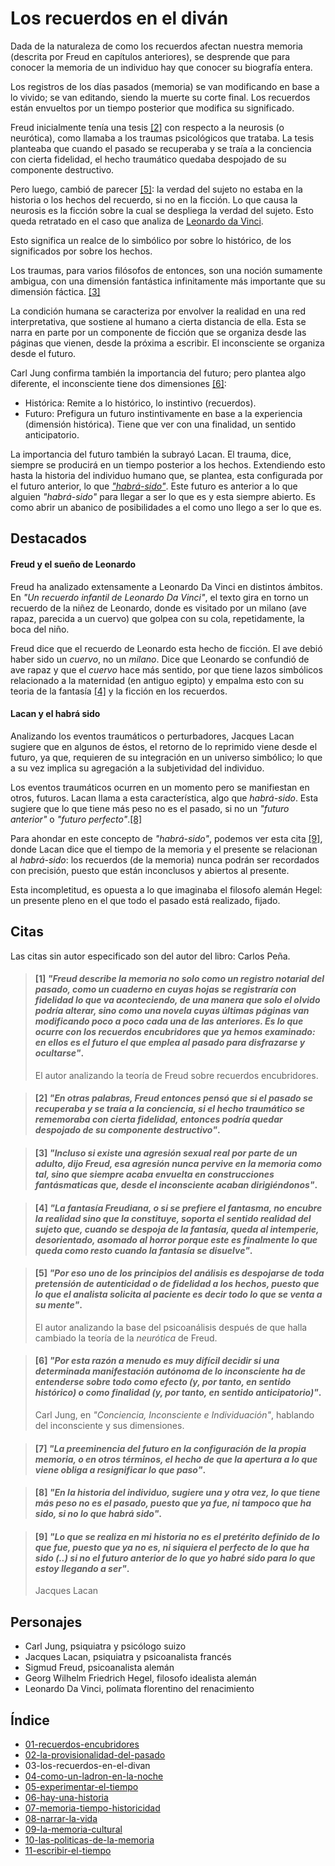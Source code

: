# Los recuerdos en el diván

Dada de la naturaleza de como los recuerdos afectan nuestra memoria (descrita por Freud en capítulos anteriores), se desprende que para conocer la memoria de un individuo hay que conocer su biografía entera.

Los registros de los días pasados (memoria) se van modificando en base a lo vivido; se van editando, siendo la muerte su corte final. Los recuerdos están envueltos por un tiempo posterior que modifica su significado.

Freud inicialmente tenía una tesis [\[2\]](#2-en-otras-palabras-freud-entonces-pensó-que-si-el-pasado-se-recuperaba-y-se-traía-a-la-conciencia-si-el-hecho-traumático-se-rememoraba-con-cierta-fidelidad-entonces-podría-quedar-despojado-de-su-componente-destructivo) con respecto a la neurosis (o neurótica), como llamaba a los traumas psicológicos que trataba. La tesis planteaba que cuando el pasado se recuperaba y se traía a la conciencia con cierta fidelidad, el hecho traumático quedaba despojado de su componente destructivo.

Pero luego, cambió de parecer [\[5\]](#5-por-eso-uno-de-los-principios-del-análisis-es-despojarse-de-toda-pretensión-de-autenticidad-o-de-fidelidad-a-los-hechos-puesto-que-lo-que-el-analista-solicita-al-paciente-es-decir-todo-lo-que-se-venta-a-su-mente): la verdad del sujeto no estaba en la historia o los hechos del recuerdo, si no en la ficción. Lo que causa la neurosis es la ficción sobre la cual se despliega la verdad del sujeto. Esto queda retratado en el caso que analiza de [Leonardo da Vinci](#freud-y-el-sue%c3%b1o-de-leonardo).

Esto significa un realce de lo simbólico por sobre lo histórico, de los significados por sobre los hechos.

Los traumas, para varios filósofos de entonces, son una noción sumamente ambigua, con una dimensión fantástica infinitamente más importante que su dimensión fáctica. [\[3\]](#3-incluso-si-existe-una-agresión-sexual-real-por-parte-de-un-adulto-dijo-freud-esa-agresión-nunca-pervive-en-la-memoria-como-tal-sino-que-siempre-aacba-envuelta-en-construcciones-fantásmaticas-que-desde-el-inconsciente-acaba-dirigiéndonos)

La condición humana se caracteriza por envolver la realidad en una red interpretativa, que sostiene al humano a cierta distancia de ella. Esta se narra en parte por un componente de ficción que se organiza desde las páginas que vienen, desde la próxima a escribir. El inconsciente se organiza desde el futuro.

Carl Jung confirma también la importancia del futuro; pero plantea algo diferente, el inconsciente tiene dos dimensiones [\[6\]](#6-por-esta-razón-a-menudo-es-muy-difícil-decidir-si-una-determinada-manifestación-autónoma-de-lo-inconsciente-ha-de-entenderse-sobre-todo-como-efecto-y-por-tanto-en-sentido-histórico-o-como-finalidad-y-por-tanto-en-sentido-anticipatorio):

- Histórica: Remite a lo histórico, lo instintivo (recuerdos).
- Futuro: Prefigura un futuro instintivamente en base a la experiencia (dimensión histórica). Tiene que ver con una finalidad, un sentido anticipatorio.

La importancia del futuro también la subrayó Lacan. El trauma, dice, siempre se producirá en un tiempo posterior a los hechos. Extendiendo esto hasta la historia del individuo humano que, se plantea, esta configurada por el futuro anterior, lo que [_"habrá-sido"_](#lacan-y-el-habr%c3%a1-sido). Este futuro es anterior a lo que alguien _"habrá-sido"_ para llegar a ser lo que es y esta siempre abierto. Es como abrir un abanico de posibilidades a el como uno llego a ser lo que es.

## Destacados

#### Freud y el sueño de Leonardo

Freud ha analizado extensamente a Leonardo Da Vinci en distintos ámbitos. En _"Un recuerdo infantil de Leonardo Da Vinci"_, el texto gira en torno un recuerdo de la niñez de Leonardo, donde es visitado por un milano (ave rapaz, parecida a un cuervo) que golpea con su cola, repetidamente, la boca del niño.

Freud dice que el recuerdo de Leonardo esta hecho de ficción. El ave debió haber sido un _cuervo_, no un _milano_. Dice que Leonardo se confundió de ave rapaz y que el _cuervo_ hace más sentido, por que tiene lazos simbólicos relacionado a la maternidad (en antiguo egipto) y empalma esto con su teoria de la fantasía [\[4\]](#4-la-fantasía-freudiana-o-si-se-prefiere-el-fantasma-no-encubre-la-realidad-sino-que-la-constituye-soporta-el-sentido-realidad-del-sujeto-que-cuando-se-despoja-de-la-fantasía-queda-a-al-intemperie-desorientado-asomado-al-horror-porque-este-es-finalmente-lo-que-queda-como-resto-cuando-la-fantasía-se-disuelve) y la ficción en los recuerdos.

<!--
Hay múltiples fundamentos, que hacen sentido con el estudio más amplio de Freud sobre Leonardo El problema es que en el recuerdo de Leonardo nunca hubo un buitre, si no un milano, que es otra ave rapaz.

la novela del neurótico -->

#### Lacan y el habrá sido

Analizando los eventos traumáticos o perturbadores, Jacques Lacan sugiere que en algunos de éstos, el retorno de lo reprimido viene desde el futuro, ya que, requieren de su integración en un universo simbólico; lo que a su vez implica su agregación a la subjetividad del individuo.

Los eventos traumáticos ocurren en un momento pero se manifiestan en otros, futuros. Lacan llama a esta característica, algo que _habrá-sido_. Esta sugiere que lo que tiene más peso no es el pasado, si no un _"futuro anterior"_ o _"futuro perfecto"_.[\[8\]](#8-en-la-historia-del-individuo-sugiere-una-y-otra-vez-lo-que-tiene-más-peso-no-es-el-pasado-puesto-que-ya-fue-ni-tampoco-que-ha-sido-si-no-lo-que-habrá-sido)

Para ahondar en este concepto de _"habrá-sido"_, podemos ver esta cita [\[9\]](#9-lo-que-se-realiza-en-mi-historia-no-es-el-pretérito-definido-de-lo-que-fue-puesto-que-ya-no-es-ni-siquiera-el-perfecto-de-lo-que-ha-sido--si-no-el-futuro-anterior-de-lo-que-yo-habré-sido-para-lo-que-estoy-llegando-a-ser), donde Lacan dice que el tiempo de la memoria y el presente se relacionan al _habrá-sido_: los recuerdos (de la memoria) nunca podrán ser recordados con precisión, puesto que están inconclusos y abiertos al presente.

Esta incompletitud, es opuesta a lo que imaginaba el filosofo alemán Hegel: un presente pleno en el que todo el pasado está realizado, fijado.

<!--
#### Freud y su neurótica

El avance de la teoría de la neurótica de Freud, termina en la base del psicoanálisis.
\[2\] - \[6\] -->

## Citas

Las citas sin autor especificado son del autor del libro: Carlos Peña.

<!-- p55 -->

> #### [1] *"Freud describe la memoria no solo como un registro notarial del pasado, como un cuaderno en cuyas hojas se registraría con fidelidad lo que va aconteciendo, de una manera que solo el olvido podría alterar, sino como una novela cuyas últimas páginas van modificando poco a poco cada una de las anteriores. Es lo que ocurre con los _recuerdos encubridores_ que ya hemos examinado: en ellos es el futuro el que emplea al pasado para disfrazarse y ocultarse"*.
>
> El autor analizando la teoría de Freud sobre recuerdos encubridores.

<!-- p56  -->

> #### [2] *"En otras palabras, Freud entonces pensó que si el pasado se recuperaba y se traía a la conciencia, si el hecho traumático se rememoraba con cierta fidelidad, entonces podría quedar despojado de su componente destructivo"*.
>
<!-- > El autor sobre la teoría inicial de Freud sobre los traumas.

<!-- p57.1 -->

<!-- > #### [3] *"La verdad del sujeto no estaba en lo histórico, sino en la ficción"*. -->

<!-- p57.2 -->

> #### [3] *"Incluso si existe una agresión sexual real por parte de un adulto, dijo Freud, esa agresión nunca pervive en la memoria como tal, sino que siempre acaba envuelta en construcciones fantásmaticas que, desde el inconsciente acaban dirigiéndonos"*.

<!-- p58 -->

> #### [4] *"La fantasía Freudiana, o si se prefiere el fantasma, no encubre la realidad sino que la constituye, soporta el sentido realidad del sujeto que, cuando se despoja de la fantasía, queda al intemperie, desorientado, asomado al horror porque este es finalmente lo que queda como resto cuando la fantasía se disuelve"*.

<!-- p59  -->

> #### [5] *"Por eso uno de los principios del análisis es despojarse de toda pretensión de autenticidad o de fidelidad a los hechos, puesto que lo que el analista solicita al paciente es decir todo lo que se venta a su mente"*.
>
> El autor analizando la base del psicoanálisis después de que halla cambiado la teoría de la _neurótica_ de Freud.

<!-- p60.1 -->

> #### [6] *"Por esta razón a menudo es muy difícil decidir si una determinada manifestación autónoma de lo inconsciente ha de entenderse sobre todo como efecto (y, por tanto, en sentido histórico) o como finalidad (y, por tanto, en sentido anticipatorio)"*.
>  
> Carl Jung, en *"Conciencia, Inconsciente e Individuación"*, hablando del inconsciente y sus dimensiones.

<!-- p60.2 -->

> #### [7] *"La preeminencia del futuro en la configuración de la propia memoria, o en otros términos, el hecho de que la apertura a lo que viene obliga a resignificar lo que paso"*.

<!-- p61 -->

> #### [8] *"En la historia del individuo, sugiere una y otra vez, lo que tiene más peso no es el pasado, puesto que ya fue, ni tampoco que ha sido, si no lo que _habrá sido_"*.

<!-- p62 -->

> #### [9] *"Lo que se realiza en mi historia no es el pretérito definido de lo que fue, puesto que ya no es, ni siquiera el perfecto de lo que ha sido (..) si no el futuro anterior de lo que yo habré sido para lo que estoy llegando a ser"*.
>
> Jacques Lacan

## Personajes

- Carl Jung, psiquiatra y psicólogo suizo
- Jacques Lacan, psiquiatra y psicoanalista francés
- Sigmud Freud, psicoanalista alemán
- Georg Wilhelm Friedrich Hegel, filosofo idealista alemán
- Leonardo Da Vinci, polímata florentino del renacimiento


## Índice

- [01-recuerdos-encubridores](./01-recuerdos-encubridores.md)
- [02-la-provisionalidad-del-pasado](./02-la-provisionalidad-del-pasado.md)
- 03-los-recuerdos-en-el-divan
- [04-como-un-ladron-en-la-noche](./04-como-un-ladron-en-la-noche.md)
- [05-experimentar-el-tiempo](./05-experimentar-el-tiempo.md)
- [06-hay-una-historia](./06-hay-una-historia.md)
- [07-memoria-tiempo-historicidad](./07-memoria-tiempo-historicidad.md)
- [08-narrar-la-vida](./08-narrar-la-vida.md)
- [09-la-memoria-cultural](./09-la-memoria-cultural.md)
- [10-las-politicas-de-la-memoria](./10-las-politicas-de-la-memoria.md)
- [11-escribir-el-tiempo](./11-escribir-el-tiempo.md)
